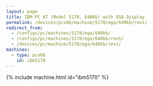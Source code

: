 ```yaml
---
layout: page
title: IBM PC AT (Model 5170, 640Kb) with EGA Display
permalink: /devices/pcx86/machine/5170/ega/640kb/rev1/
redirect_from:
  - /configs/pc/machines/5170/ega/640kb/
  - /configs/pc/machines/5170/ega/640kb/rev1/
  - /devices/pc/machine/5170/ega/640kb/rev1/
machines:
  - type: pcx86
    id: ibm5170
---
```


{% include machine.html id="ibm5170" %}
